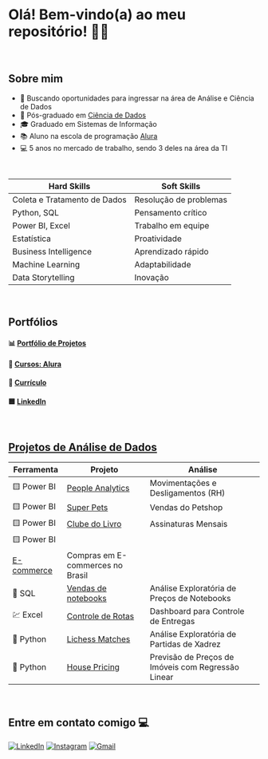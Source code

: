 <h1>Olá! Bem-vindo(a) ao meu repositório! 🧑‍💻</h1>

<br>

## Sobre mim

- 🔭 Buscando oportunidades para ingressar na área de Análise e Ciência de Dados
- 🧮 Pós-graduado em [Ciência de Dados](https://github.com/paulo-emilio/Pos-Graduacao-Data-Science)
- 🎓 Graduado em Sistemas de Informação
- 📚 Aluno na escola de programação [Alura](https://cursos.alura.com.br/vitrinedev/paulo-emilio)
- 💻 5 anos no mercado de trabalho, sendo 3 deles na área da TI

<br>

| **Hard Skills**                              | **Soft Skills**              |
|----------------------------------------------|------------------------------|
| Coleta e Tratamento de Dados                 | Resolução de problemas       |
| Python, SQL                                  | Pensamento crítico           |
| Power BI, Excel                              | Trabalho em equipe           |
| Estatística                                  | Proatividade                 |
| Business Intelligence                        | Aprendizado rápido           |
| Machine Learning                             | Adaptabilidade               |
| Data Storytelling                            | Inovação                     |

<br>

## Portfólios

#### 📊 [Portfólio de Projetos](https://github.com/paulo-emilio/Portfolio)
#### 📘 [Cursos: Alura](https://cursos.alura.com.br/vitrinedev/paulo-emilio)
#### 📄 [Currículo](Curriculo-Paulo-Emilio-Oliveira.pdf)
#### 🟦 [LinkedIn](https://www.linkedin.com/in/paulo-emilio/)

<br>

## [Projetos de Análise de Dados](https://github.com/paulo-emilio/Portfolio)

| **Ferramenta** | **Projeto** | **Análise** |
|----------------|-------------|---------------|
| 🟨 Power BI    | [People Analytics](https://github.com/paulo-emilio/Power-BI-projects/tree/main/People-Analytics) | Movimentações e Desligamentos (RH) |
| 🟨 Power BI    | [Super Pets](https://github.com/paulo-emilio/Power-BI-projects/tree/main/Super-Pets) | Vendas do Petshop |
| 🟨 Power BI    | [Clube do Livro](https://github.com/paulo-emilio/Power-BI-projects/tree/main/Clube-do-Livro) | Assinaturas Mensais |
| 🟨 Power BI    |
 [E-commerce](https://github.com/paulo-emilio/Power-BI-projects/tree/main/E-commerce) | Compras em E-commerces no Brasil |
| 🎲 SQL         | [Vendas de notebooks](https://github.com/paulo-emilio/SQL-projects/tree/main/Vendas-de-notebooks) | Análise Exploratória de Preços de Notebooks |
| 💹 Excel       | [Controle de Rotas](https://github.com/paulo-emilio/Excel-Sheets-projects/tree/main/Controle_de_Rotas-Excel) | Dashboard para Controle de Entregas |
| 🐍 Python      | [Lichess Matches](https://github.com/paulo-emilio/Lichess-Matches) | Análise Exploratória de Partidas de Xadrez |
| 🐍 Python      | [House Pricing](https://github.com/paulo-emilio/House-Pricing) | Previsão de Preços de Imóveis com Regressão Linear |

<br>

## Entre em contato comigo 💻

[<img alt="LinkedIn" src="https://img.shields.io/badge/linkedin%20-%230077B5.svg?&style=for-the-badge&logo=linkedin&logoColor=white"/>](https://www.linkedin.com/in/paulo-emilio/)
[<img alt="Instagram" src="https://img.shields.io/badge/instagram%20-%23E4405F.svg?&style=for-the-badge&logo=Instagram&logoColor=white"/>](https://www.instagram.com/pauloemilio__/)
[<img alt="Gmail" src="https://img.shields.io/badge/Gmail-D14836?style=for-the-badge&logo=gmail&logoColor=white" />](mailto:pauloemilio.ds@gmail.com)






<!-- 

- 📂 **Projetos Acadêmicos Diversificados:**
  - [Projetos-Diversificados](https://github.com/paulo-emilio/Projetos-Academicos-Diversificados)

![paulo-emilio's Stats](https://github-readme-stats.vercel.app/api?username=paulo-emilio&theme=chartreuse-dark&show_icons=true&hide_border=true&count_private=true)
![paulo-emilio's Streak](https://github-readme-streak-stats.herokuapp.com/?user=paulo-emilio&theme=chartreuse-dark&hide_border=true)
![paulo-emilio's Top Languages](https://github-readme-stats.vercel.app/api/top-langs/?username=paulo-emilio&theme=chartreuse-dark&show_icons=true&hide_border=true&layout=compact)

-->
